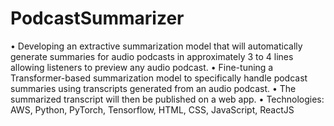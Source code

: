# PodcastSummarizer

• Developing an extractive summarization model that will automatically generate summaries for audio podcasts in approximately 3 to 4 lines allowing listeners to preview any audio podcast.
• Fine-tuning a Transformer-based summarization model to specifically handle podcast summaries using transcripts generated from an audio podcast. 
•  The summarized transcript will then be published on a web app.
• Technologies: AWS, Python, PyTorch, Tensorflow, HTML, CSS, JavaScript, ReactJS

